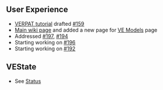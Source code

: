 ## User Experience
  - [VERPAT tutorial](VERPAT-Tutorial-Overview
) drafted [#159](https://github.com/gregorbj/VisionEval/issues/159)
  - [Main wiki page](https://github.com/gregorbj/VisionEval/wiki) and added a new page for [VE Models](VisionEval-Models) page
  - Addressed [#197](https://github.com/gregorbj/VisionEval/issues/197), [#194](https://github.com/gregorbj/VisionEval/issues/194)
  - Starting working on [#196](https://github.com/gregorbj/VisionEval/issues/196)
  - Starting working on [#192](https://github.com/gregorbj/VisionEval/issues/192)

## VEState
  - See [Status](VE-State-Status)